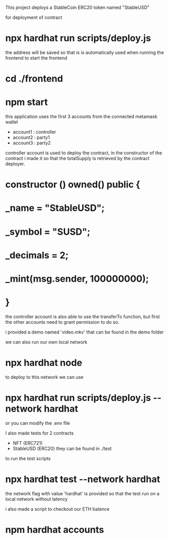 This project deploys a StableCoin ERC20 token named "StableUSD" 

for deployment of contract
# npx hardhat run scripts/deploy.js

the address will be saved so that is is automatically used when running the frontend
to start the frontend
# cd ./frontend
# npm start

this application uses the first 3 accounts from the connected metamask wallet
 - account1 : controller
 - account2 : party1
 - account3 : party2

 controller account is used to deploy the contract, in the constructor of the contract i made it so that the totalSupply is retrieved by the contract deployer.

#     constructor () owned() public {
#        _name = "StableUSD";
#        _symbol = "SUSD";
#        _decimals = 2;
#        _mint(msg.sender, 100000000);
#    }

the controller account is also able to use the transferTo function, but first the other accounts need to grant permission to do so.

i provided a demo named 'video.mkv' that can be found in the demo folder

we can also run our own local network
# npx hardhat node

to deploy to this network we can use 
# npx hardhat run scripts/deploy.js --network hardhat
or you can modify the .env file 

I also made tests for 2 contracts
 - NFT (ERC721)
 - StableUSD (ERC20)
they can be found in ./test

to run the test scripts 
# npx hardhat test --network hardhat
the network flag with value 'hardhat' is provided so that the test run on a local network without latency

i also made a script to checkout our ETH balance 
# npm hardhat accounts
